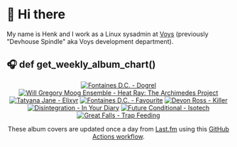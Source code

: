 # 👋 Hi there

My name is Henk and I work as a Linux sysadmin at <a href="https://www.voys.co/about/">Voys</a> (previously "Devhouse Spindle" aka Voys development department).

## 🎧 def get_weekly_album_chart()
<!-- lastfm -->
<p align="center"><a href="https://www.last.fm/music/Fontaines+D.C./Dogrel"><img src="https://lastfm.freetls.fastly.net/i/u/64s/a6e4705a174dcf7b423e82ed06038263.jpg" title="Fontaines D.C. - Dogrel"></a> <a href="https://www.last.fm/music/Will+Gregory+Moog+Ensemble/Heat+Ray:+The+Archimedes+Project"><img src="https://lastfm.freetls.fastly.net/i/u/64s/6effa6f973173eb59a70eb8f4fef8661.jpg" title="Will Gregory Moog Ensemble - Heat Ray: The Archimedes Project"></a> <a href="https://www.last.fm/music/Tatyana+Jane/Elixyr"><img src="https://lastfm.freetls.fastly.net/i/u/64s/477b3dd3d89927c0a0f8775785719be9.jpg" title="Tatyana Jane - Elixyr"></a> <a href="https://www.last.fm/music/Fontaines+D.C./Favourite"><img src="https://lastfm.freetls.fastly.net/i/u/64s/b3062350c96042b29ae37e70271103f1.jpg" title="Fontaines D.C. - Favourite"></a> <a href="https://www.last.fm/music/Devon+Ross/Killer"><img src="https://lastfm.freetls.fastly.net/i/u/64s/b9cdc5dfc6082652ea2d5df3c56752f3.jpg" title="Devon Ross - Killer"></a> <a href="https://www.last.fm/music/Disintegration/In+Your+Diary"><img src="https://lastfm.freetls.fastly.net/i/u/64s/3c8a52ac78a8d02a2ea69b28210212d0.jpg" title="Disintegration - In Your Diary"></a> <a href="https://www.last.fm/music/Future+Conditional/Isotech"><img src="https://lastfm.freetls.fastly.net/i/u/64s/fb6681130118bb9ab7efa104a492fb65.jpg" title="Future Conditional - Isotech"></a> <a href="https://www.last.fm/music/Great+Falls/Trap+Feeding"><img src="https://lastfm.freetls.fastly.net/i/u/64s/f60fd279dbc168e98b335ad9dae7f8f8.jpg" title="Great Falls - Trap Feeding"></a> </p>

<p align="center">These album covers are updated once a day from <a href="https://www.last.fm/user/hbokh">Last.fm</a> using this <a href="https://github.com/marketplace/actions/lastfm-to-markdown">GitHub Actions workflow</a>.</p>
